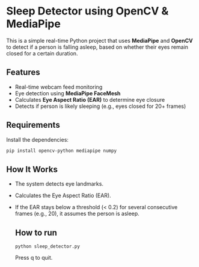 #  Sleep Detector using OpenCV & MediaPipe

This is a simple real-time Python project that uses **MediaPipe** and **OpenCV** to detect if a person is falling asleep, based on whether their eyes remain closed for a certain duration.

##  Features

- Real-time webcam feed monitoring
- Eye detection using **MediaPipe FaceMesh**
- Calculates **Eye Aspect Ratio (EAR)** to determine eye closure
- Detects if person is likely sleeping (e.g., eyes closed for 20+ frames)
##  Requirements

Install the dependencies:

```bash
pip install opencv-python mediapipe numpy
```

## How It Works
- The system detects eye landmarks.
- Calculates the Eye Aspect Ratio (EAR).
- If the EAR stays below a threshold (< 0.2) for several consecutive frames (e.g., 20), it assumes the person is asleep.

  ## How to run
  ```
  python sleep_detector.py
  ```
  Press q to quit.





